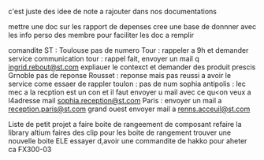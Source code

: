 c'est juste des idee de note a rajouter dans nos documentations

mettre une doc sur les rapport de depenses
cree une base de donnner avec les info perso des membre pour faciliter les doc a remplir


comandite ST :
Toulouse pas de numero
Tour : rappeler a 9h et demander service communication
tour : rappel fait, envoyer un mail q ingrid.rebout@st.com expliauer le contexct  et demander des produit prescis
Grnoble pas de reponse
Rousset : reponse mais pas reussi a avoir le service come essaer de rappler
toulon : pas de num
sophia antipolis : lec mec a la recption est un con et il faut envoyer u mail avec ce qu<on veux a l4adresse mail sophia.reception@st.com
Paris : envoyer un mail a reception.paris@st.com
grand ouest envoyer mail a renns.acceuil@st.com


Liste de petit projet a faire
boite de rangeement de composant
refaire la library altium
faires des clip pour les boite de rangement
trouver une nouvelle boite ELE
essayer d,avoir une commandite de hakko pour aheter ca FX300-03
